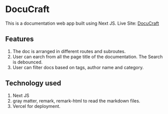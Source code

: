 # DocuCraft
This is a documentation web app built using Next JS. Live Site: [DocuCraft](https://docucraft-practice.vercel.app/)

## Features
1. The doc is arranged in different routes and subroutes.
2. User can earch from all the page title of the documentation. The Search is debounced.
3. User can filter docs based on tags, author name and category.

## Technology used
1. Next JS
2. gray matter, remark, remark-html to read the markdown files.
3. Vercel for deployment.
